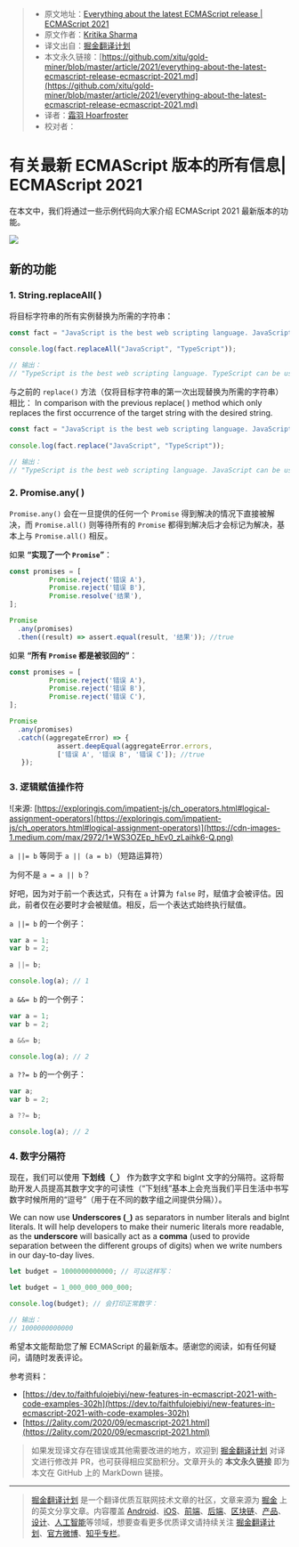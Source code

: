 > * 原文地址：[Everything about the latest ECMAScript release | ECMAScript 2021](https://levelup.gitconnected.com/everything-about-the-latest-ecmascript-release-ecmascript-2021-c011e817f41a)
> * 原文作者：[Kritika Sharma](https://medium.com/@kritikasharmablog)
> * 译文出自：[掘金翻译计划](https://github.com/xitu/gold-miner)
> * 本文永久链接：[https://github.com/xitu/gold-miner/blob/master/article/2021/everything-about-the-latest-ecmascript-release-ecmascript-2021.md](https://github.com/xitu/gold-miner/blob/master/article/2021/everything-about-the-latest-ecmascript-release-ecmascript-2021.md)
> * 译者：[霜羽 Hoarfroster](https://github.com/Hoarfroster)
> * 校对者：

# 有关最新 ECMAScript 版本的所有信息| ECMAScript 2021

在本文中，我们将通过一些示例代码向大家介绍 ECMAScript 2021 最新版本的功能。

![](https://cdn-images-1.medium.com/max/2000/1*ex1pND6jnzW3Hj2vjRjaDA.jpeg)

## 新的功能

### 1. String.replaceAll( )

将目标字符串的所有实例替换为所需的字符串：

```js
const fact = "JavaScript is the best web scripting language. JavaScript can be used for both front end and backend";
 
console.log(fact.replaceAll("JavaScript", "TypeScript"));

// 输出：
// "TypeScript is the best web scripting language. TypeScript can be used for both front end and backend";
```

与之前的 `replace()` 方法（仅将目标字符串的第一次出现替换为所需的字符串）相比：
In comparison with the previous replace( ) method which only replaces the first occurrence of the target string with the desired string.

```js
const fact = "JavaScript is the best web scripting language. JavaScript can be used for both front end and backend";
 
console.log(fact.replace("JavaScript", "TypeScript"));

// 输出：
// "TypeScript is the best web scripting language. JavaScript can be used for both front end and backend";
```

### 2. Promise.any( )

`Promise.any()` 会在一旦提供的任何一个 `Promise` 得到解决的情况下直接被解决，而 `Promise.all()` 则等待所有的 `Promise` 都得到解决后才会标记为解决，基本上与 `Promise.all()` 相反。

如果 **“实现了一个 `Promise`”**：

```js
const promises = [   
          Promise.reject('错误 A'),           
          Promise.reject('错误 B'),   
          Promise.resolve('结果'), 
]; 

Promise
  .any(promises)
  .then((result) => assert.equal(result, '结果')); //true
```

如果 **“所有 `Promise` 都是被驳回的”**：

```js
const promises = [   
          Promise.reject('错误 A'),  
          Promise.reject('错误 B'),   
          Promise.reject('错误 C'), 
]; 

Promise
  .any(promises)   
  .catch((aggregateError) => {
            assert.deepEqual(aggregateError.errors, 
            ['错误 A', '错误 B', '错误 C']); //true
   });
```

### 3. 逻辑赋值操作符

![来源: [https://exploringjs.com/impatient-js/ch_operators.html#logical-assignment-operators](https://exploringjs.com/impatient-js/ch_operators.html#logical-assignment-operators)](https://cdn-images-1.medium.com/max/2972/1*WS3OZEp_hEv0_zLaihk6-Q.png)

`a ||= b` 等同于 `a || (a = b)`（短路运算符）

为何不是 `a = a || b`？

好吧，因为对于前一个表达式，只有在 `a` 计算为 `false` 时，赋值才会被评估。因此，前者仅在必要时才会被赋值。相反，后一个表达式始终执行赋值。

`a ||= b` 的一个例子：

```js
var a = 1;  
var b = 2;  
 
a ||= b;   

console.log(a); // 1
```

`a &&= b` 的一个例子：

```js
var a = 1; 
var b = 2; 

a &&= b; 

console.log(a); // 2
```

`a ??= b` 的一个例子：

```js
var a;  
var b = 2;   

a ??= b;   

console.log(a); // 2
```

### 4. 数字分隔符

现在，我们可以使用 **下划线（`_`）** 作为数字文字和 bigInt 文字的分隔符。这将帮助开发人员提高其数字文字的可读性（“下划线”基本上会充当我们平日生活中书写数字时候所用的“逗号”（用于在不同的数字组之间提供分隔））。

We can now use **Underscores (`_`)** as separators in number literals and bigInt literals. It will help developers to make their numeric literals more readable, as the **underscore** will basically act as a **comma** (used to provide separation between the different groups of digits) when we write numbers in our day-to-day lives.

```js
let budget = 1000000000000; // 可以这样写：

let budget = 1_000_000_000_000; 

console.log(budget); // 会打印正常数字：

// 输出：
// 1000000000000
```

希望本文能帮助您了解 ECMAScript 的最新版本。感谢您的阅读，如有任何疑问，请随时发表评论。

参考资料：

* [https://dev.to/faithfulojebiyi/new-features-in-ecmascript-2021-with-code-examples-302h](https://dev.to/faithfulojebiyi/new-features-in-ecmascript-2021-with-code-examples-302h)
* [https://2ality.com/2020/09/ecmascript-2021.html](https://2ality.com/2020/09/ecmascript-2021.html)

> 如果发现译文存在错误或其他需要改进的地方，欢迎到 [掘金翻译计划](https://github.com/xitu/gold-miner) 对译文进行修改并 PR，也可获得相应奖励积分。文章开头的 **本文永久链接** 即为本文在 GitHub 上的 MarkDown 链接。

---

> [掘金翻译计划](https://github.com/xitu/gold-miner) 是一个翻译优质互联网技术文章的社区，文章来源为 [掘金](https://juejin.im) 上的英文分享文章。内容覆盖 [Android](https://github.com/xitu/gold-miner#android)、[iOS](https://github.com/xitu/gold-miner#ios)、[前端](https://github.com/xitu/gold-miner#前端)、[后端](https://github.com/xitu/gold-miner#后端)、[区块链](https://github.com/xitu/gold-miner#区块链)、[产品](https://github.com/xitu/gold-miner#产品)、[设计](https://github.com/xitu/gold-miner#设计)、[人工智能](https://github.com/xitu/gold-miner#人工智能)等领域，想要查看更多优质译文请持续关注 [掘金翻译计划](https://github.com/xitu/gold-miner)、[官方微博](http://weibo.com/juejinfanyi)、[知乎专栏](https://zhuanlan.zhihu.com/juejinfanyi)。
